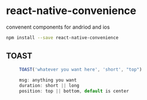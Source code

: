 # react-native-convenience
convenent components for andriod and ios

```bash
npm install --save react-native-convenience 
```

## TOAST 
```javascript
     TOAST('whatever you want here', 'short', "top")
     
     msg: anything you want
     duration: short || long
     position: top || bottom, default is center
```


